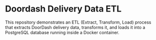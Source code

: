 # Doordash Delivery Data ETL

This repository demonstrates an ETL (Extract, Transform, Load) process that extracts DoorDash delivery data, transforms it, and loads it into a PostgreSQL database running inside a Docker container.
